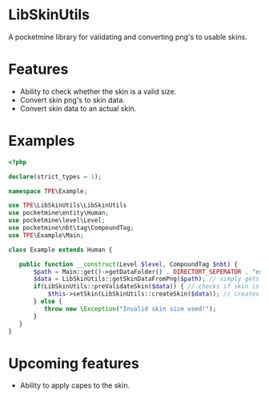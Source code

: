# LibSkinUtils
A pocketmine library for validating and converting png's to usable skins.

# Features
- Ability to check whether the skin is a valid size.
- Convert skin png's to skin data.
- Convert skin data to an actual skin.

# Examples
```php
<?php

declare(strict_types = 1);

namespace TPE\Example;

use TPE\LibSkinUtils\LibSkinUtils
use pocketmine\entity\Human;
use pocketmine\level\Level;
use pocketmine\nbt\tag\CompoundTag;
use TPE\Example\Main;

class Example extends Human {

   public function __construct(Level $level, CompoundTag $nbt) {
       $path = Main::get()->getDataFolder() . DIRECTORT_SEPERATOR . "example.png"; // example.png represents the example skin.
       $data = LibSkinUtils::getSkinDataFromPng($path); // simply gets the skin data required for skin conversion
       if(LibSkinUtils::preValidateSkin($data)) { // checks if skin is an acceptable size.
           $this->setSkin(LibSkinUtils::createSkin($data)); // creates a skin object from data
       } else {
          throw new \Exception("Invalid skin size used!");
       }
   }    
}
```

# Upcoming features
- Ability to apply capes to the skin.
